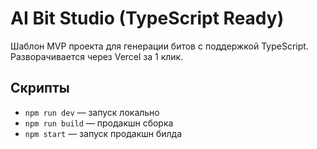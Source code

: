 
# AI Bit Studio (TypeScript Ready)

Шаблон MVP проекта для генерации битов с поддержкой TypeScript.
Разворачивается через Vercel за 1 клик.

## Скрипты

- `npm run dev` — запуск локально
- `npm run build` — продакшн сборка
- `npm start` — запуск продакшн билда
